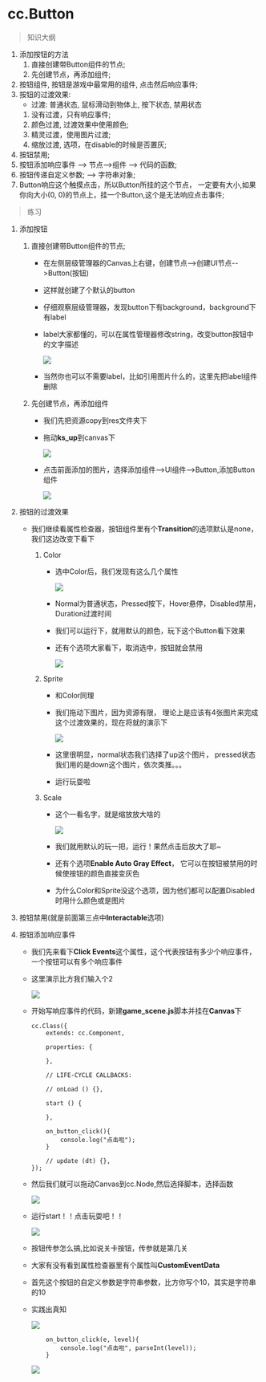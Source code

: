 # cc.Button

> 知识大纲
1. 添加按钮的方法
    1. 直接创建带Button组件的节点;
    2. 先创建节点，再添加组件;
2. 按钮组件, 按钮是游戏中最常用的组件, 点击然后响应事件;
3. 按钮的过渡效果:
    * 过渡: 普通状态, 鼠标滑动到物体上, 按下状态, 禁用状态
    1. 没有过渡，只有响应事件;
    2. 颜色过渡, 过渡效果中使用颜色;
    3. 精灵过渡，使用图片过渡;
    4. 缩放过渡, 选项，在disable的时候是否置灰;     
4. 按钮禁用;
5. 按钮添加响应事件 --> 节点-->组件 --> 代码的函数;
6. 按钮传递自定义参数; --> 字符串对象;   
7. Button响应这个触摸点击，所以Button所挂的这个节点，
    一定要有大小,如果你向大小(0, 0)的节点上，挂一个Button,这个是无法响应点击事件;
    
> 练习
1. 添加按钮
    1. 直接创建带Button组件的节点;
        * 在左侧层级管理器的Canvas上右键，创建节点-->创建UI节点-->Button(按钮)
        * 这样就创建了个默认的button
        * 仔细观察层级管理器，发现button下有background，background下有label
        * label大家都懂的，可以在属性管理器修改string，改变button按钮中的文字描述
            
            ![](./images/改变label.jpg)
        
        * 当然你也可以不需要label，比如引用图片什么的，这里先把label组件删除    
    2. 先创建节点，再添加组件
        * 我们先把资源copy到res文件夹下
        * 拖动**ks_up**到canvas下
            
            ![](./images/拖动图片到Canvas下.png)
            
        * 点击前面添加的图片，选择添加组件-->UI组件-->Button,添加Button组件
        
            ![](./images/手动添加button组件.jpg)    

2. 按钮的过渡效果    
    * 我们继续看属性检查器，按钮组件里有个**Transition**的选项默认是none，我们这边改变下看下
        1. Color
            * 选中Color后，我们发现有这么几个属性
              
              ![](./images/过渡效果选Color.jpg)   
              
            * Normal为普通状态，Pressed按下，Hover悬停，Disabled禁用，Duration过渡时间    
            * 我们可以运行下，就用默认的颜色，玩下这个Button看下效果
            * 还有个选项大家看下，取消选中，按钮就会禁用 
            
               ![](./images/按钮禁用选项.jpg) 
            
        2. Sprite
            * 和Color同理
            * 我们拖动下图片，因为资源有限，
                理论上是应该有4张图片来完成这个过渡效果的，现在将就的演示下
                
               ![](./images/过渡效果选Sprite.jpg)   
            
            * 这里很明显，normal状态我们选择了up这个图片，
                pressed状态我们用的是down这个图片，依次类推。。。   
            * 运行玩耍啦    
        3. Scale
            * 这个一看名字，就是缩放放大啥的
                
                ![](./images/过渡效果选Scale.jpg)
                
            * 我们就用默认的玩一把，运行！果然点击后放大了耶~ 
            * 还有个选项**Enable Auto Gray Effect**，
                它可以在按钮被禁用的时候使按钮的颜色直接变灰色
                
            * 为什么Color和Sprite没这个选项，因为他们都可以配置Disabled时用什么颜色或是图片   
3. 按钮禁用(就是前面第三点中**Interactable**选项) 
4. 按钮添加响应事件
    * 我们先来看下**Click Events**这个属性，这个代表按钮有多少个响应事件，一个按钮可以有多个响应事件
    * 这里演示比方我们输入个2   
    
        ![](./images/按钮响应事件选择个数.jpg)
        
    * 开始写响应事件的代码，新建**game_scene.js**脚本并挂在**Canvas**下
    
        ```
        cc.Class({
            extends: cc.Component,
        
            properties: {
        
            },
        
            // LIFE-CYCLE CALLBACKS:
        
            // onLoad () {},
        
            start () {
        
            },
        
            on_button_click(){
                console.log("点击啦");
            }
        
            // update (dt) {},
        });

        ```
    * 然后我们就可以拖动Canvas到cc.Node,然后选择脚本，选择函数
    
        ![](./images/给button响应事件.jpg) 
        
    * 运行start！！点击玩耍吧！！
    
        ![](./images/点击玩耍.jpg)
                     
    * 按钮传参怎么搞,比如说关卡按钮，传参就是第几关
    * 大家有没有看到属性检查器里有个属性叫**CustomEventData**
    * 首先这个按钮的自定义参数是字符串参数，比方你写个10，其实是字符串的10
    * 实践出真知
    
        ![](./images/点击事件属性检查器设置参数.jpg)
        
        ```
            on_button_click(e, level){
            	console.log("点击啦", parseInt(level));
            }
        ``` 
        
        ![](./images/点击事件传参.jpg)
              
    
